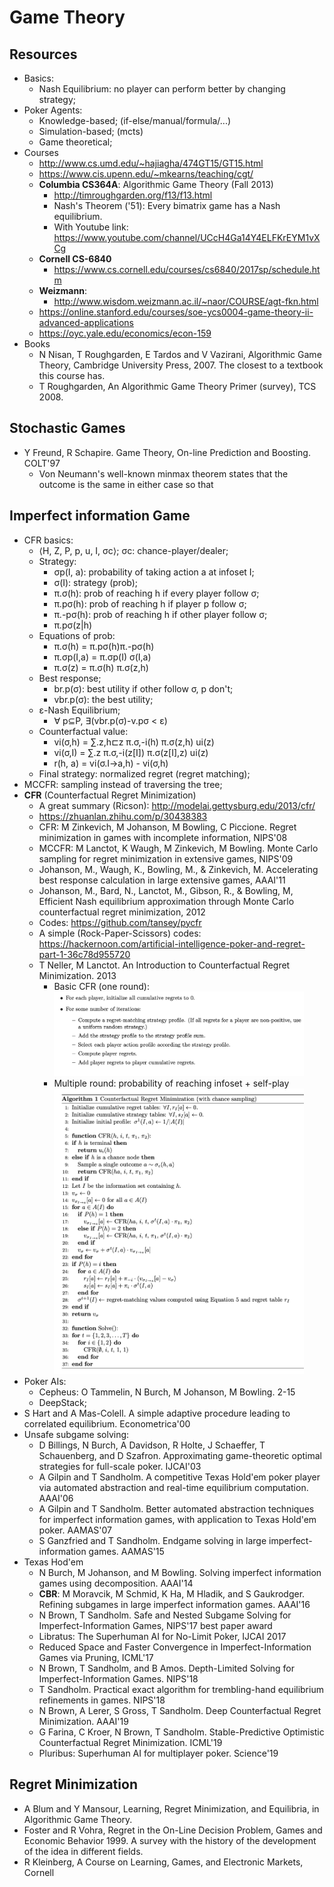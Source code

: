 # Game Theory

## Resources
- Basics:
	- Nash Equilibrium: no player can perform better by changing strategy;
- Poker Agents:
	- Knowledge-based; (if-else/manual/formula/...)
	- Simulation-based; (mcts)
	- Game theoretical;
- Courses
	- http://www.cs.umd.edu/~hajiagha/474GT15/GT15.html
	- https://www.cis.upenn.edu/~mkearns/teaching/cgt/
	- **Columbia CS364A**: Algorithmic Game Theory (Fall 2013)
		- http://timroughgarden.org/f13/f13.html
		- Nash's Theorem ('51): Every bimatrix game has a Nash equilibrium.
		- With Youtube link: https://www.youtube.com/channel/UCcH4Ga14Y4ELFKrEYM1vXCg
	- **Cornell CS-6840**
		- https://www.cs.cornell.edu/courses/cs6840/2017sp/schedule.htm
	- **Weizmann**:
		- http://www.wisdom.weizmann.ac.il/~naor/COURSE/agt-fkn.html
	- https://online.stanford.edu/courses/soe-ycs0004-game-theory-ii-advanced-applications
	- https://oyc.yale.edu/economics/econ-159
- Books
	- N Nisan, T Roughgarden, E Tardos and V Vazirani, Algorithmic Game Theory, Cambridge University Press, 2007. The closest to a textbook this course has.
	- T Roughgarden, An Algorithmic Game Theory Primer (survey), TCS 2008.

## Stochastic Games
- Y Freund, R Schapire. Game Theory, On-line Prediction and Boosting. COLT'97
	- Von Neumann's well-known minmax theorem states that the outcome is the same in either case so that

## Imperfect information Game
- CFR basics:
	- ⟨H, Z, P, p, u, I, σc⟩; σc: chance-player/dealer;
	- Strategy:
		- σp(I, a): probability of taking action a at infoset I;
		- σ(I): strategy (prob);
		- π.σ(h): prob of reaching h if every player follow σ;
		- π.pσ(h): prob of reaching h if player p follow σ;
		- π.-pσ(h): prob of reaching h if other player follow σ;
		- π.pσ(z|h)
	- Equations of prob:
		- π.σ(h) = π.pσ(h)π.-pσ(h)
		- π.σp(I,a) = π.σp(I) σ(I,a)
		- π.σ(z) = π.σ(h) π.σ(z,h)
	- Best response;
		- br.p(σ): best utility if other follow σ, p don't;
		- vbr.p(σ): the best utility;
	- ε-Nash Equilibrium;
		- ∀ p⊆P, ∃(vbr.p(σ)-v.pσ < ε) 
	- Counterfactual value:
		- vi(σ,h) = ∑.z,h⊏z π.σ,-i(h) π.σ(z,h) ui(z)
		- vi(σ,I) = ∑.z π.σ,-i(z[I]) π.σ(z[I],z) ui(z)
		- r(h, a) = vi(σ.I→a,h) - vi(σ,h)
	- Final strategy: normalized regret (regret matching);
- MCCFR: sampling instead of traversing the tree;
- **CFR** (Counterfactual Regret Minimization)
	- A great summary (Ricson): http://modelai.gettysburg.edu/2013/cfr/
	- https://zhuanlan.zhihu.com/p/30438383
	- CFR: M Zinkevich, M Johanson, M Bowling, C Piccione. Regret minimization in games with incomplete information, NIPS'08
	- MCCFR: M Lanctot, K Waugh, M Zinkevich, M Bowling. Monte Carlo sampling for regret minimization in extensive games, NIPS'09
	- Johanson, M., Waugh, K., Bowling, M., & Zinkevich, M. Accelerating best response calculation in large extensive games, AAAI'11
	- Johanson, M., Bard, N., Lanctot, M., Gibson, R., & Bowling, M, Efficient Nash equilibrium approximation through Monte Carlo counterfactual regret minimization, 2012
	- Codes: https://github.com/tansey/pycfr
	- A simple (Rock-Paper-Scissors) codes: https://hackernoon.com/artificial-intelligence-poker-and-regret-part-1-36c78d955720
	- T Neller, M Lanctot. An Introduction to Counterfactual Regret Minimization. 2013
		- Basic CFR (one round):\
			<img src="/RL/images/game-theory/cfr-1.png" alt="drawing" width="400"/>
		- Multiple round: probability of reaching infoset + self-play\
			<img src="/RL/images/game-theory/cfr-2.png" alt="drawing" width="400"/>
- Poker AIs:
	- Cepheus: O Tammelin, N Burch, M Johanson, M Bowling. 2-15
	- DeepStack;
- S Hart and A Mas-Colell. A simple adaptive procedure leading to correlated equilibrium. Econometrica'00
- Unsafe subgame solving:
	- D Billings, N Burch, A Davidson, R Holte, J Schaeffer, T Schauenberg, and D Szafron. Approximating game-theoretic optimal strategies for full-scale poker. IJCAI'03
	- A Gilpin and T Sandholm. A competitive Texas Hold'em poker player via automated abstraction and real-time equilibrium computation. AAAI'06
	- A Gilpin and T Sandholm. Better automated abstraction techniques for imperfect information games, with application to Texas Hold'em poker. AAMAS'07
	- S Ganzfried and T Sandholm. Endgame solving in large imperfect-information games. AAMAS'15
- Texas Hod'em
	- N Burch, M Johanson, and M Bowling. Solving imperfect information games using decomposition. AAAI'14
	- **CBR**: M Moravcik, M Schmid, K Ha, M Hladik, and S Gaukrodger. Refining subgames in large imperfect information games. AAAI'16
	- N Brown, T Sandholm. Safe and Nested Subgame Solving for Imperfect-Information Games, NIPS'17 best paper award
	- Libratus: The Superhuman AI for No-Limit Poker, IJCAI 2017
	- Reduced Space and Faster Convergence in Imperfect-Information Games via Pruning, ICML'17
	- N Brown, T Sandholm, and B Amos. Depth-Limited Solving for Imperfect-Information Games. NIPS'18
	- T Sandholm. Practical exact algorithm for trembling-hand equilibrium refinements in games. NIPS'18
	- N Brown, A Lerer, S Gross, T Sandholm. Deep Counterfactual Regret Minimization. AAAI'19
	- G Farina, C Kroer, N Brown, T Sandholm. Stable-Predictive Optimistic Counterfactual Regret Minimization. ICML'19
	- Pluribus: Superhuman AI for multiplayer poker. Science'19

## Regret Minimization
- A Blum and Y Mansour, Learning, Regret Minimization, and Equilibria, in Algorithmic Game Theory.
-  Foster and R Vohra, Regret in the On-Line Decision Problem, Games and Economic Behavior 1999. A survey with the history of the development of the idea in different fields.
- R Kleinberg, A Course on Learning, Games, and Electronic Markets, Cornell